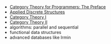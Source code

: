 - [Category Theory for Programmers: The Preface](https://bartoszmilewski.com/2014/10/28/category-theory-for-programmers-the-preface/)
- [Applied Discrete Structures](http://faculty.uml.edu/klevasseur/ads2/)
- [Category Theory I](https://www.youtube.com/playlist?list=PLbgaMIhjbmEnaH_LTkxLI7FMa2HsnawM_)
- [Category Theory II](https://www.youtube.com/playlist?list=PLbgaMIhjbmElia1eCEZNvsVscFef9m0dm)
- algorithms: parallel and sequential
- functional data structures
- advanced databases like Irmin